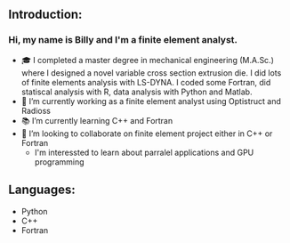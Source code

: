 ## Introduction:
### Hi, my name is Billy and I'm a finite element analyst.
- 🎓 I completed a master degree in mechanical engineering (M.A.Sc.) where I designed a novel variable cross section extrusion die. I did lots of finite elements analysis with LS-DYNA. I coded some Fortran, did statiscal analysis with R, data analysis with Python and Matlab.
- 🔧 I’m currently working as a finite element analyst using Optistruct and Radioss
- 📚 I’m currently learning C++ and Fortran
- 💪 I’m looking to collaborate on finite element project either in C++ or Fortran
  - I'm interessted to learn about parralel applications and GPU programming

## Languages:
- Python 
- C++
- Fortran

<!--
**b1llg/b1llg** is a ✨ _special_ ✨ repository because its `README.md` (this file) appears on your GitHub profile.

Here are some ideas to get you started:

- 🔭 I’m currently working on ...
- 🌱 I’m currently learning ...
- 👯 I’m looking to collaborate on ...
- 🤔 I’m looking for help with ...
- 💬 Ask me about ...
- 📫 How to reach me: ...
- 😄 Pronouns: ...
- ⚡ Fun fact: ...
-->
